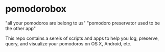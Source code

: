 pomodorobox
===========
"all your pomodoros are belong to us"
"pomodoro preservator used to be the other app"

This repo contains a sereis of scripts and apps to help you log, preserve, query, and visualize your pomodoros on OS X, Android, etc.
